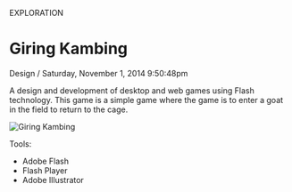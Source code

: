<p class="type">EXPLORATION</p>

# Giring Kambing

<p class="meta">Design  /  Saturday, November 1, 2014 9:50:48pm</p>

A design and development of desktop and web games using Flash technology. This game is a simple game where the game is to enter a goat in the field to return to the cage.

![Giring Kambing](https://farooq-agent.web.app/assets/images/works/large/YGLfq7No_work_image.jpg)

Tools:
- Adobe Flash
- Flash Player
- Adobe Illustrator
